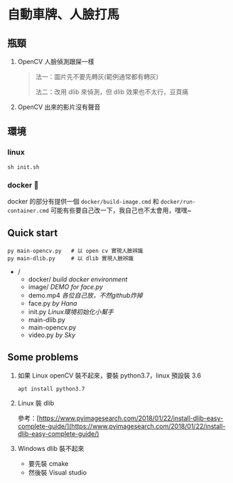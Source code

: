# 自動車牌、人臉打馬

## 瓶頸

1. OpenCV 人臉偵測跟屎一樣
    > 法一：圖片先不要先轉灰(範例通常都有轉灰)
    >
    > 法二：改用 dlib 來偵測，但 dlib 效果也不太行，豆頁痛
2. OpenCV 出來的影片沒有聲音

## 環境

### linux
```shell
sh init.sh
```

### docker :whale:
docker 的部分有提供一個 `docker/build-image.cmd` 和 `docker/run-container.cmd` 可能有些要自己改一下，我自己也不太會用，嘿嘿~

## Quick start
```shell
py main-opencv.py   # 以 open cv 實現人臉辨識
py main-dlib.py     # 以 dlib 實現人臉辨識
```

+ /
    + docker/ *build docker environment*
    + image/ *DEMO for face.py*
    + demo.mp4 *各位自己放，不然github炸掉*
    + face.py *by Hana*
    + init.py *Linux環境初始化小幫手*
    + main-dlib.py
    + main-opencv.py
    + video.py *by Sky*

## Some problems

1. 如果 Linux openCV 裝不起來，要裝 python3.7，linux 預設裝 3.6

    ```sh
    apt install python3.7
    ```

2. Linux 裝 dlib
    
    參考：[https://www.pyimagesearch.com/2018/01/22/install-dlib-easy-complete-guide/](https://www.pyimagesearch.com/2018/01/22/install-dlib-easy-complete-guide/)

3. Windows dlib 裝不起來
    + 要先裝 cmake
    + 然後裝 Visual studio 